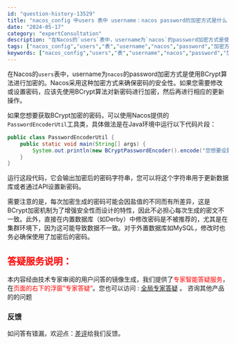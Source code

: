 ```yaml
---
id: "question-history-13529"
title: "nacos_config 中users 表中 username：nacos password的加密方式是什么 nacos-opensource"
date: "2024-05-17"
category: "expertConsultation"
description: "在Nacos的`users`表中，username为`nacos`的password加密方式是使用BCrypt算法进行加密的。Nacos采用这种加密方式来确保密码的安全性。如果您需要修改或设置密码，应该先使用BCrypt算法对新密码进行加密，然后再进行相应的更新操作。如果您想要获取BCrypt加密的"
tags: ["nacos_config","users","表","username","nacos","password","加密方式"]
keywords: ["nacos_config","users","表","username","nacos","password","加密方式"]
---
```


在Nacos的`users`表中，username为`nacos`的password加密方式是使用BCrypt算法进行加密的。Nacos采用这种加密方式来确保密码的安全性。如果您需要修改或设置密码，应该先使用BCrypt算法对新密码进行加密，然后再进行相应的更新操作。

如果您想要获取BCrypt加密的密码，可以使用Nacos提供的`PasswordEncoderUtil`工具类，具体做法是在Java环境中运行以下代码片段：
```java
public class PasswordEncoderUtil {
    public static void main(String[] args) {
        System.out.println(new BCryptPasswordEncoder().encode("您想要设置的密码"));
    }
}
```
运行这段代码，它会输出加密后的密码字符串，您可以将这个字符串用于更新数据库或者通过API设置新密码。

需要注意的是，每次加密生成的密码可能会因盐值的不同而有所差异，这是BCrypt加密机制为了增强安全性而设计的特性，因此不必担心每次生成的密文不一致。此外，直接在内置数据库（如Derby）中修改密码是不被推荐的，尤其是在集群环境下，因为这可能导致数据不一致。对于外置数据库如MySQL，修改时也务必确保使用了加密后的密码。
## <font color="#FF0000">答疑服务说明：</font> 

本内容经由技术专家审阅的用户问答的镜像生成，我们提供了<font color="#FF0000">专家智能答疑服务</font>，在<font color="#FF0000">页面的右下的浮窗”专家答疑“</font>。您也可以访问 : [全局专家答疑](https://opensource.alibaba.com/chatBot) 。 咨询其他产品的的问题

### 反馈
如问答有错漏，欢迎点：[差评](https://ai.nacos.io/user/feedbackByEnhancerGradePOJOID?enhancerGradePOJOId=13915)给我们反馈。
